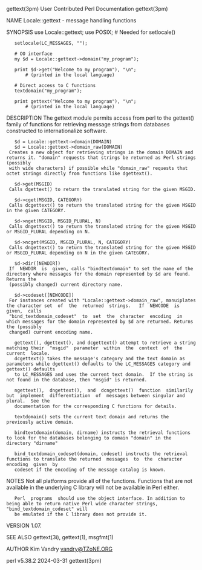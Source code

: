 gettext(3pm)						      User Contributed Perl Documentation						  gettext(3pm)

NAME
       Locale::gettext - message handling functions

SYNOPSIS
	   use Locale::gettext;
	   use POSIX;	  # Needed for setlocale()

	   setlocale(LC_MESSAGES, "");

	   # OO interface
	   my $d = Locale::gettext->domain("my_program");

	   print $d->get("Welcome to my program"), "\n";
		   # (printed in the local language)

	   # Direct access to C functions
	   textdomain("my_program");

	   print gettext("Welcome to my program"), "\n";
		   # (printed in the local language)

DESCRIPTION
       The gettext module permits access from perl to the gettext() family of functions for retrieving message strings from databases constructed to
       internationalize software.

       $d = Locale::gettext->domain(DOMAIN)
       $d = Locale::gettext->domain_raw(DOMAIN)
	 Creates a new object for retrieving strings in the domain DOMAIN and returns it. "domain" requests that strings be returned as Perl strings (possibly
	 with wide characters) if possible while "domain_raw" requests that octet strings directly from functions like dgettext().

       $d->get(MSGID)
	 Calls dgettext() to return the translated string for the given MSGID.

       $d->cget(MSGID, CATEGORY)
	 Calls dcgettext() to return the translated string for the given MSGID in the given CATEGORY.

       $d->nget(MSGID, MSGID_PLURAL, N)
	 Calls dngettext() to return the translated string for the given MSGID or MSGID_PLURAL depending on N.

       $d->ncget(MSGID, MSGID_PLURAL, N, CATEGORY)
	 Calls dngettext() to return the translated string for the given MSGID or MSGID_PLURAL depending on N in the given CATEGORY.

       $d->dir([NEWDIR])
	 If  NEWDIR  is	 given, calls "bindtextdomain" to set the name of the directory where messages for the domain represented by $d are found. Returns the
	 (possibly changed) current directory name.

       $d->codeset([NEWCODE])
	 For instances created with "Locale::gettext->domain_raw", manuiplates the character set  of  the  returned  strings.	If  NEWCODE  is	 given,	 calls
	 "bind_textdomain_codeset"  to	set  the  character  encoding  in  which messages for the domain represented by $d are returned. Returns the (possibly
	 changed) current encoding name.

       gettext(), dgettext(), and dcgettext() attempt to retrieve a string matching their  "msgid"  parameter  within  the  context  of	 the  current  locale.
       dcgettext() takes the message's category and the text domain as parameters while dgettext() defaults to the LC_MESSAGES category and gettext() defaults
       to LC_MESSAGES and uses the current text domain.	 If the string is not found in the database, then "msgid" is returned.

       ngettext(),  dngettext(),  and  dcngettext()  function  similarily  but	implement  differentiation  of	messages between singular and plural.  See the
       documentation for the corresponding C functions for details.

       textdomain() sets the current text domain and returns the previously active domain.

       bindtextdomain(domain, dirname) instructs the retrieval functions to look for the databases belonging to domain "domain" in the directory "dirname"

       bind_textdomain_codeset(domain, codeset) instructs the retrieval functions to translate the returned  messages  to  the	character  encoding  given  by
       codeset if the encoding of the message catalog is known.

NOTES
       Not all platforms provide all of the functions. Functions that are not available in the underlying C library will not be available in Perl either.

       Perl  programs  should use the object interface. In addition to being able to return native Perl wide character strings, "bind_textdomain_codeset" will
       be emulated if the C library does not provide it.

VERSION
       1.07.

SEE ALSO
       gettext(3i), gettext(1), msgfmt(1)

AUTHOR
       Kim Vandry <vandry@TZoNE.ORG>

perl v5.38.2								  2024-03-31								  gettext(3pm)
